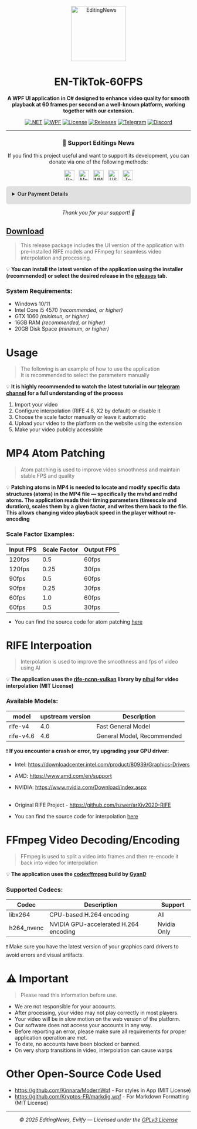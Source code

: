 
<div align="center">

<img src="https://github.com/EditingSource.png" width="150" alt="EditingNews" />

</div>

<h1 align="center">EN-TikTok-60FPS</h1>
<div align="center">

<b>A WPF UI application in C# designed to enhance video quality for smooth playback at 60 frames per second on a well-known platform, working together with our extension.</b>

[![.NET](https://img.shields.io/badge/.NET-9.0-blue.svg)](https://dotnet.microsoft.com/) 
[![WPF](https://img.shields.io/badge/WPF-UI-lightgrey.svg)](https://learn.microsoft.com/dotnet/desktop/wpf/) 
[![License](https://img.shields.io/badge/License-GPLv3-blue.svg)](https://www.gnu.org/licenses/gpl-3.0) 
[![Releases](https://img.shields.io/github/v/release/EditingSource/EN-TikTok-60FPS?include_prereleases)](https://github.com/EditingNews/EN-TikTok-60FPS/releases)
[![Telegram](https://img.shields.io/badge/Telegram-Channel-blue.svg?logo=telegram)](https://t.me/editing_news) 
[![Discord](https://img.shields.io/badge/Discord-Server-7289DA.svg?logo=discord)](https://discord.gg/usVCEAPyF8)

</div>

---

<div align="center">

### 💖 Support Editings News

If you find this project useful and want to support its development, you can donate via one of the following methods:
<!-- Бейджи в ряд -->
<div style="display: flex; gap: 12px; justify-content: center; margin-bottom: 12px;">
  <img src="https://img.shields.io/badge/PayPal-%23FFC439.svg?style=for-the-badge&logo=paypal&logoColor=white" alt="PayPal" height="28" />
  <img src="https://img.shields.io/badge/Monobank-%230083FF.svg?style=for-the-badge&logo=visa&logoColor=white" alt="Monobank" height="28" />
  <img src="https://img.shields.io/badge/МИР-%23285A98.svg?style=for-the-badge&logo=mir&logoColor=white" alt="МИР (RU)" height="28" />
  <img src="https://img.shields.io/badge/USDT-%2300FF00.svg?style=for-the-badge&logo=tether&logoColor=white" alt="USDT" height="28" />
  <img src="https://img.shields.io/badge/Toncoin-%23000000.svg?style=for-the-badge&logo=toncoin&logoColor=white" alt="Toncoin" height="28" />
</div>

<!-- Реквизиты под бейджами -->
<div style="background:#e0e0e0; padding: 12px 16px; border-radius: 6px; max-width: 600px; margin: 16px auto 0; text-align: left; user-select: text;">
  <details>
    <summary style="cursor:pointer; user-select:none; font-weight: 600; margin-bottom: 8px;">Our Payment Details</summary>
    <ul style="margin: 8px 0 0 16px; padding: 0; list-style: none; font-family: monospace; font-size: 14px;">
      <strong>PayPal:</strong> <code>yoomoney2010@gmail.com</code><br>
      <strong>Monobank (Visa):</strong> <code>4441 1144 8118 1137</code><br>
      <strong>МИР (RU):</strong> <code>2204 1201 1755 8540</code><br>
      <strong>USDT (TRC20):</strong> <code>TNXzbveQq7LUaoDGhCrgdp9DqY5VHgPMcp</code><br>
      <strong>Toncoin:</strong> <code>UQBm45oB1lioZi9RB7Zj8wJPgJanZPHb6QeH9DUD9UhugRzc</code><br>
    </ul>
  </details>
</div>

*Thank you for your support! 🙏*
</div>







## [Download](https://github.com/EditingSource/EN-TikTok-60FPS/)
> This release package includes the UI version of the application with pre-installed RIFE models and FFmpeg for seamless video interpolation and processing.

💡 <b>You can install the latest version of the application using the installer (recommended) or select the desired release in the [releases](https://github.com/EditingSource/EN-TikTok-60FPS/releases) tab.</b>

### System Requirements:
* Windows 10/11
* Intel Core i5 4570  _(recommended, or higher)_
* GTX 1060  _(minimun, or higher)_
* 16GB RAM  _(recommended, or higher)_
* 20GB Disk Space  _(minimum, or higher)_

# Usage
> The following is an example of how to use the application<br>
> It is recommended to select the parameters manually

💡 <b>It is highly recommended to watch the latest tutorial in our [telegram channel](https://t.me/editing_news) for a full understanding of the process</b>

1. Import your video
2. Configure interpolation (RIFE 4.6, X2 by default) or disable it
3. Choose the scale factor manually or leave it automatic
4. Upload your video to the platform on the website using the extension
5. Make your video publicly accessible

# MP4 Atom Patching
> Atom patching is used to improve video smoothness and maintain stable FPS and quality

💡 <b>Patching atoms in MP4 is needed to locate and modify specific data structures (atoms) in the MP4 file — specifically the mvhd and mdhd atoms. The application reads their timing parameters (timescale and duration), scales them by a given factor, and writes them back to the file. This allows changing video playback speed in the player without re-encoding</b>

### Scale Factor Examples:
| Input FPS | Scale Factor | Output FPS | 
|---|---|---|
| 120fps | 0.5 | 60fps |
| 120fps | 0.25 | 30fps |
| 90fps | 0.5 | 60fps |
| 90fps | 0.25 | 30fps |
| 60fps | 1.0 | 60fps |
| 60fps | 0.5 | 30fps |

* You can find the source code for atom patching [here](https://github.com/EditingSource/EN-TikTok-60FPS/blob/main/src/VideoPatcher.cs)

# RIFE Interpoation
> Interpolation is used to improve the smoothness and fps of video using AI

💡 <b>The application uses the [rife-ncnn-vulkan](https://github.com/nihui/rife-ncnn-vulkan) library by [nihui](https://github.com/nihui/) for video interpolation (MIT License)</b>

### Available Models:
| model | upstream version | Description |
|---|---|---|
| rife-v4 | 4.0 | Fast General Model |
| rife-v4.6 | 4.6 | General Model, Recommended | 

❗ <b>If you encounter a crash or error, try upgrading your GPU driver:</b>

* Intel: https://downloadcenter.intel.com/product/80939/Graphics-Drivers
* AMD: https://www.amd.com/en/support
* NVIDIA: https://www.nvidia.com/Download/index.aspx <br><br>

* Original RIFE Project - https://github.com/hzwer/arXiv2020-RIFE<br> 
* You can find the source code for interpolation [here](https://github.com/EditingSource/EN-TikTok-60FPS/blob/main/src/VideoInterpolator.cs)<br>


# FFmpeg Video Decoding/Encoding
> FFmpeg is used to split a video into frames and then re-encode it back into video for interpolation

💡 <b>The application uses the [codexffmpeg](https://github.com/GyanD/codexffmpeg) build by [GyanD](https://github.com/GyanD/)</b>

### Supported Codecs:
| Codec | Description | Support |
|---|---|---|
| libx264 |	CPU-based H.264 encoding | All |
| h264_nvenc |	NVIDIA GPU-accelerated H.264 encoding | Nvidia Only

❗ Make sure you have the latest version of your graphics card drivers to avoid errors and visual artifacts.

# ⚠️ Important
> Please read this information before use.

* We are not responsible for your accounts.
* After processing, your video may not play correctly in most players.
* Your video will be in slow motion on the web version of the platform.
* Our software does not access your accounts in any way.
* Before reporting an error, please make sure all requirements for proper application operation are met.
* To date, no accounts have been blocked or banned.
* On very sharp transitions in video, interpolation can cause warps

# Other Open-Source Code Used

* https://github.com/Kinnara/ModernWpf - For styles in App (MIT License)
* https://github.com/Kryptos-FR/markdig.wpf - For Markdown Formatting (MIT License)

---
  
<div align="center">
  <em>© 2025 EditingNews, Evilfy — Licensed under the <a href="https://www.gnu.org/licenses/gpl-3.0">GPLv3 License</a></em>
</div>

